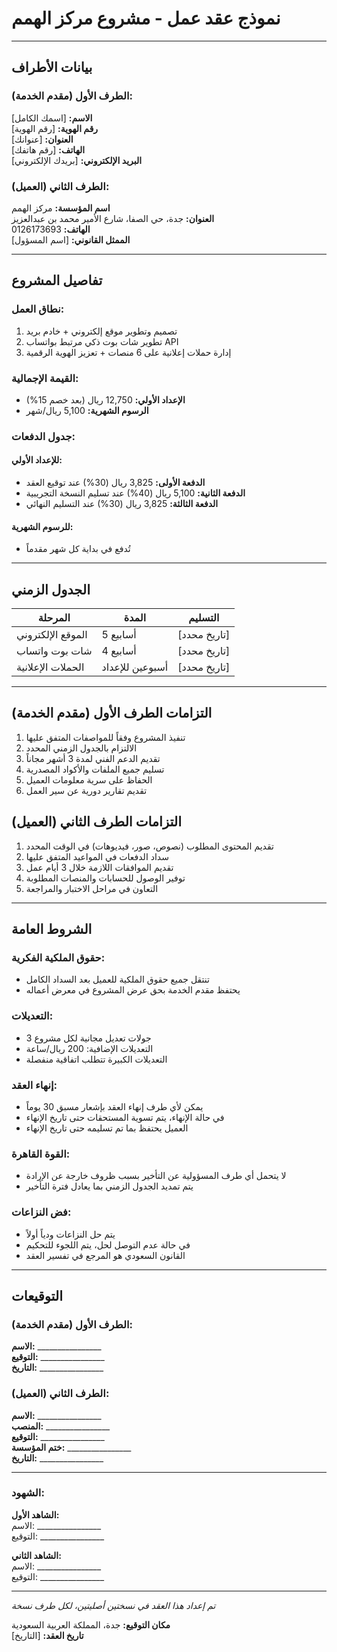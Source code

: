 # نموذج عقد عمل - مشروع مركز الهمم

---

## بيانات الأطراف

### الطرف الأول (مقدم الخدمة):
**الاسم:** [اسمك الكامل]  
**رقم الهوية:** [رقم الهوية]  
**العنوان:** [عنوانك]  
**الهاتف:** [رقم هاتفك]  
**البريد الإلكتروني:** [بريدك الإلكتروني]  

### الطرف الثاني (العميل):
**اسم المؤسسة:** مركز الهمم  
**العنوان:** جدة، حي الصفا، شارع الأمير محمد بن عبدالعزيز  
**الهاتف:** 0126173693  
**الممثل القانوني:** [اسم المسؤول]  

---

## تفاصيل المشروع

### نطاق العمل:
1. تصميم وتطوير موقع إلكتروني + خادم بريد
2. تطوير شات بوت ذكي مرتبط بواتساب API
3. إدارة حملات إعلانية على 6 منصات + تعزيز الهوية الرقمية

### القيمة الإجمالية:
- **الإعداد الأولي:** 12,750 ريال (بعد خصم 15%)
- **الرسوم الشهرية:** 5,100 ريال/شهر

### جدول الدفعات:
#### للإعداد الأولي:
- **الدفعة الأولى:** 3,825 ريال (30%) عند توقيع العقد
- **الدفعة الثانية:** 5,100 ريال (40%) عند تسليم النسخة التجريبية
- **الدفعة الثالثة:** 3,825 ريال (30%) عند التسليم النهائي

#### للرسوم الشهرية:
- تُدفع في بداية كل شهر مقدماً

---

## الجدول الزمني

| المرحلة | المدة | التسليم |
|---------|-------|----------|
| الموقع الإلكتروني | 5 أسابيع | [تاريخ محدد] |
| شات بوت واتساب | 4 أسابيع | [تاريخ محدد] |
| الحملات الإعلانية | أسبوعين للإعداد | [تاريخ محدد] |

---

## التزامات الطرف الأول (مقدم الخدمة)

1. تنفيذ المشروع وفقاً للمواصفات المتفق عليها
2. الالتزام بالجدول الزمني المحدد
3. تقديم الدعم الفني لمدة 3 أشهر مجاناً
4. تسليم جميع الملفات والأكواد المصدرية
5. الحفاظ على سرية معلومات العميل
6. تقديم تقارير دورية عن سير العمل

## التزامات الطرف الثاني (العميل)

1. تقديم المحتوى المطلوب (نصوص، صور، فيديوهات) في الوقت المحدد
2. سداد الدفعات في المواعيد المتفق عليها
3. تقديم الموافقات اللازمة خلال 3 أيام عمل
4. توفير الوصول للحسابات والمنصات المطلوبة
5. التعاون في مراحل الاختبار والمراجعة

---

## الشروط العامة

### حقوق الملكية الفكرية:
- تنتقل جميع حقوق الملكية للعميل بعد السداد الكامل
- يحتفظ مقدم الخدمة بحق عرض المشروع في معرض أعماله

### التعديلات:
- 3 جولات تعديل مجانية لكل مشروع
- التعديلات الإضافية: 200 ريال/ساعة
- التعديلات الكبيرة تتطلب اتفاقية منفصلة

### إنهاء العقد:
- يمكن لأي طرف إنهاء العقد بإشعار مسبق 30 يوماً
- في حالة الإنهاء، يتم تسوية المستحقات حتى تاريخ الإنهاء
- العميل يحتفظ بما تم تسليمه حتى تاريخ الإنهاء

### القوة القاهرة:
- لا يتحمل أي طرف المسؤولية عن التأخير بسبب ظروف خارجة عن الإرادة
- يتم تمديد الجدول الزمني بما يعادل فترة التأخير

### فض النزاعات:
- يتم حل النزاعات ودياً أولاً
- في حالة عدم التوصل لحل، يتم اللجوء للتحكيم
- القانون السعودي هو المرجع في تفسير العقد

---

## التوقيعات

### الطرف الأول (مقدم الخدمة):
**الاسم:** ________________  
**التوقيع:** ________________  
**التاريخ:** ________________  

### الطرف الثاني (العميل):
**الاسم:** ________________  
**المنصب:** ________________  
**التوقيع:** ________________  
**ختم المؤسسة:** ________________  
**التاريخ:** ________________  

---

### الشهود:
**الشاهد الأول:**  
الاسم: ________________  
التوقيع: ________________  

**الشاهد الثاني:**  
الاسم: ________________  
التوقيع: ________________  

---

*تم إعداد هذا العقد في نسختين أصليتين، لكل طرف نسخة*

**مكان التوقيع:** جدة، المملكة العربية السعودية  
**تاريخ العقد:** [التاريخ]


